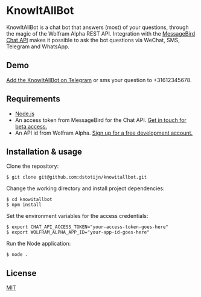 # KnowItAllBot

KnowItAllBot is a chat bot that answers (most) of your questions, through the magic of the Wolfram Alpha REST API.
Integration with the [MessageBird Chat API](https://www.messagebird.com/en/chat-api) makes it possible to ask the bot questions via WeChat, SMS, Telegram and WhatsApp.

## Demo

[Add the KnowItAllBot on Telegram](https://telegram.me/KnowItAllBot) or sms your question to +31612345678.

## Requirements

* [Node.js](https://nodejs.org/)
* An access token from MessageBird for the Chat API. [Get in touch for beta access.](https://www.messagebird.com/en/chat-api#try)
* An API id from Wolfram Alpha. [Sign up for a free development account.](http://developer.wolframalpha.com/portal/apisignup.html)

## Installation & usage

Clone the repository:
```
$ git clone git@github.com:dstotijn/knowitallbot.git
```

Change the working directory and install project dependencies:
```
$ cd knowitallbot
$ npm install
```

Set the environment variables for the access credentials:
```
$ export CHAT_API_ACCESS_TOKEN="your-access-token-goes-here"
$ export WOLFRAM_ALPHA_APP_ID="your-app-id-goes-here"
```

Run the Node application:
```
$ node .
```

## License

[MIT](/LICENSE.md)
